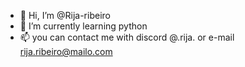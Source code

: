 - 👋 Hi, I’m @Rija-ribeiro
- 🌱 I’m currently learning python
- 📫 you can contact me with discord @.rija. or e-mail rija.ribeiro@mailo.com
